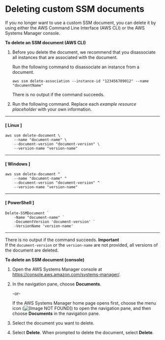 # Deleting custom SSM documents<a name="ssm-deleting"></a>

If you no longer want to use a custom SSM document, you can delete it by using either the AWS Command Line Interface \(AWS CLI\) or the AWS Systems Manager console\. 

**To delete an SSM document \(AWS CLI\)**

1. Before you delete the document, we recommend that you disassociate all instances that are associated with the document\.

   Run the following command to disassociate an instance from a document\.

   ```
   aws ssm delete-association --instance-id "123456789012" --name "documentName"
   ```

   There is no output if the command succeeds\.

1. Run the following command\. Replace each *example resource placeholder* with your own information\.

------
#### [ Linux ]

   ```
   aws ssm delete-document \
       --name "document-name" \
       --document-version "document-version" \
       --version-name "version-name"
   ```

------
#### [ Windows ]

   ```
   aws ssm delete-document ^
       --name "document-name" ^
       --document-version "document-version" ^
       --version-name "version-name"
   ```

------
#### [ PowerShell ]

   ```
   Delete-SSMDocument `
       -Name "document-name" `
       -DocumentVersion 'document-version' `
       -VersionName 'version-name'
   ```

------

   There is no output if the command succeeds\.
**Important**  
If the `document-version` or the `version-name` are not provided, all versions of the document are deleted\.

**To delete an SSM document \(console\)**

1. Open the AWS Systems Manager console at [https://console\.aws\.amazon\.com/systems\-manager/](https://console.aws.amazon.com/systems-manager/)\.

1. In the navigation pane, choose **Documents**\.

   \-or\-

   If the AWS Systems Manager home page opens first, choose the menu icon \(![\[Image NOT FOUND\]](http://docs.aws.amazon.com/systems-manager/latest/userguide/images/menu-icon-small.png)\) to open the navigation pane, and then choose **Documents** in the navigation pane\.

1. Select the document you want to delete\.

1. Select **Delete**\. When prompted to delete the document, select **Delete**\.